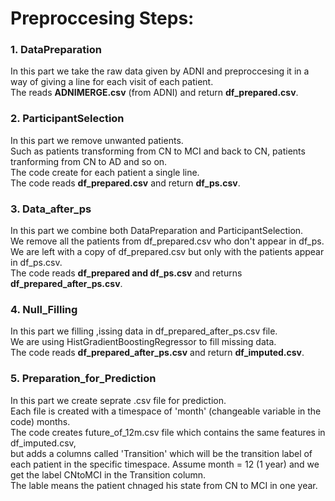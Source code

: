 # Preproccesing Steps:
### 1. DataPreparation
  In this part we take the raw data given by ADNI and preproccesing it in a way of giving a line for each visit of each patient.<br> 
  The reads **ADNIMERGE.csv** (from ADNI) and return **df_prepared.csv**.
### 2. ParticipantSelection
  In this part we remove unwanted patients.<br> 
  Such as patients transforming from CN to MCI and back to CN, patients tranforming from CN to AD and so on.<br>
  The code create for each patient a single line.<br> 
  The code reads **df_prepared.csv** and return **df_ps.csv**.
### 3. Data_after_ps
  In this part we combine both DataPreparation and ParticipantSelection.<br>
  We remove all the patients from df_prepared.csv who don't appear in df_ps.<br>
  We are left with a copy of df_prepared.csv but only with the patients appear in df_ps.csv.<br>
  The code reads **df_prepared and df_ps.csv** and returns **df_prepared_after_ps.csv**.
### 4. Null_Filling
  In this part we filling ,issing data in df_prepared_after_ps.csv file. <br>
  We are using HistGradientBoostingRegressor to fill missing data.<br>
  The code reads **df_prepared_after_ps.csv** and return **df_imputed.csv**.
### 5. Preparation_for_Prediction
  In this part we create seprate .csv file for prediction.<br>
  Each file is created with a timespace of 'month' (changeable variable in the code) months.<br>
  The code creates future_of_12m.csv file which contains the same features in df_imputed.csv,<br>
  but adds a columns called 'Transition' which will be the transition label of each patient in the specific timespace.
  Assume month = 12 (1 year) and we get the label CNtoMCI in the Transition column. <br>
  The lable means the patient chnaged his state from CN to MCI in one year.
